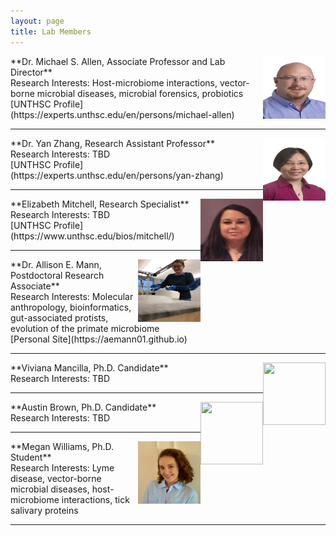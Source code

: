 ```yaml
---
layout: page
title: Lab Members
---
```


<img align="right" width="100" height="100" src="https://raw.githubusercontent.com/tick-lab/tick-lab.github.io/master/img/Michael_Allen.jpg"> 
**Dr. Michael S. Allen, Associate Professor and Lab Director** 
<br/>Research Interests: Host-microbiome interactions, vector-borne microbial diseases, microbial forensics, probiotics
<br/>[UNTHSC Profile](https://experts.unthsc.edu/en/persons/michael-allen)

<hr>

<img align="right" width="100" height="100" src="https://raw.githubusercontent.com/tick-lab/tick-lab.github.io/master/img/Yan_Zhang.jpg">
**Dr. Yan Zhang, Research Assistant Professor**
<br/>Research Interests: TBD
<br/>[UNTHSC Profile](https://experts.unthsc.edu/en/persons/yan-zhang)

<hr>

<img align="right" width="100" height="100" src="https://raw.githubusercontent.com/tick-lab/tick-lab.github.io/master/img/Elizabeth_Mitchell.jpg">
**Elizabeth Mitchell, Research Specialist**
<br/>Research Interests: TBD
<br/>[UNTHSC Profile](https://www.unthsc.edu/bios/mitchell/)

<hr>

<img align="right" width="100" height="100" src="https://raw.githubusercontent.com/tick-lab/tick-lab.github.io/master/img/Allie_Mann.jpg">
**Dr. Allison E. Mann, Postdoctoral Research Associate**
<br/>Research Interests: Molecular anthropology, bioinformatics, gut-associated protists, evolution of the primate microbiome
<br/>[Personal Site](https://aemann01.github.io)

<hr>

<img align="right" width="100" height="100" src="http://www.fillmurray.com/100/100">
**Viviana Mancilla, Ph.D. Candidate**
<br/>Research Interests: TBD

<hr>

<img align="right" width="100" height="100" src="http://www.fillmurray.com/100/100">
**Austin Brown, Ph.D. Candidate**
<br/>Research Interests: TBD

<hr>

<img align="right" width="100" height="100" src="https://raw.githubusercontent.com/tick-lab/tick-lab.github.io/master/img/Megan_Williams.jpeg">
**Megan Williams, Ph.D. Student**
<br/>Research Interests: Lyme disease, vector-borne microbial diseases, host-microbiome interactions, tick salivary proteins

<hr>
